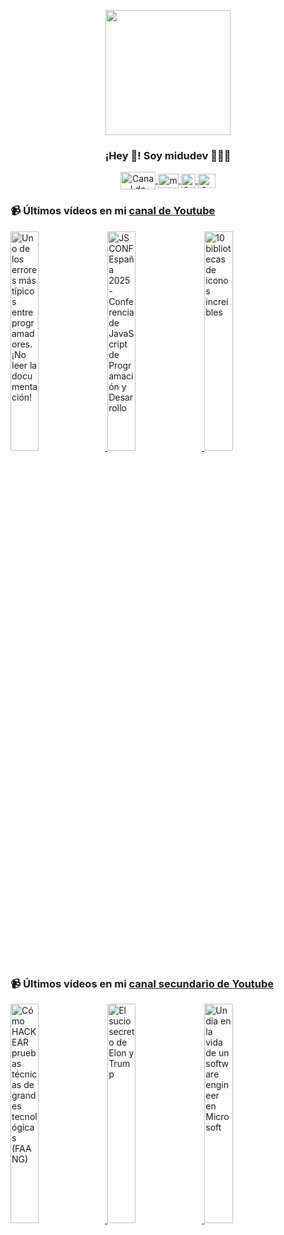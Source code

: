 <p align="center" width="300">
   <img align="center" width="200" src="https://user-images.githubusercontent.com/1561955/106762302-fda9de00-6635-11eb-99be-3ef744e60c0e.png" />
   <h3 align="center">¡Hey 👋! Soy midudev 👨🏻‍💻</h3>
</p>

<p align="center">
   <a href="https://twitch.tv/midudev" target="blank">
    <img align="center" src="https://upload.wikimedia.org/wikipedia/commons/c/ce/Twitch_logo_2019.svg" alt="Canal de Twitch de midudev" height="28px" width="56px" />
  </a>
  <span style="width: 8px;"> </span>
   <a href="https://youtube.com/midudev" target="blank">
    <img align="center" src="https://upload.wikimedia.org/wikipedia/commons/0/09/YouTube_full-color_icon_%282017%29.svg" alt="midudev" height="23px" width="33px" />
  </a>
  <span style="width: 8px;"> </span>
  <a href="https://instagram.com/midu.dev" target="blank">
    <img align="center" src="https://upload.wikimedia.org/wikipedia/commons/e/e7/Instagram_logo_2016.svg" alt="Canal de Instagram de midu.dev" height="23px" width="23px" />
  </a>
  <span style="width: 8px;"> </span>
  <a href="https://twitter.com/midudev" target="blank">
    <img align="center" src="https://upload.wikimedia.org/wikipedia/commons/thumb/6/6f/Logo_of_Twitter.svg/2491px-Logo_of_Twitter.svg.png" alt="Canal de Twitter de midudev" height="23px" width="28px" />
  </a>
</p>

### 📹 Últimos vídeos en mi [canal de Youtube](https://youtube.com/midudev?sub_confirmation=1)

<a href='https://youtu.be/DuFuRX3gi1s' target='_blank'>
  <img width='30%' src='https://img.youtube.com/vi/DuFuRX3gi1s/mqdefault.jpg' alt='Uno de los errores más típicos entre programadores. ¡No leer la documentación!' />
</a>
<a href='https://youtu.be/yjNjU-nGE7w' target='_blank'>
  <img width='30%' src='https://img.youtube.com/vi/yjNjU-nGE7w/mqdefault.jpg' alt='JSCONF España 2025 - Conferencia de JavaScript de Programación y Desarrollo' />
</a>
<a href='https://youtu.be/pY_4ho8eNdM' target='_blank'>
  <img width='30%' src='https://img.youtube.com/vi/pY_4ho8eNdM/mqdefault.jpg' alt='10 bibliotecas de iconos increíbles' />
</a>

### 📹 Últimos vídeos en mi [canal secundario de Youtube](https://youtube.com/midulive?sub_confirmation=1)

<a href='https://youtu.be/5gyovzqG2no' target='_blank'>
  <img width='30%' src='https://img.youtube.com/vi/5gyovzqG2no/mqdefault.jpg' alt='Cómo HACKEAR pruebas técnicas de grandes tecnológicas (FAANG)' />
</a>
<a href='https://youtu.be/UqKdDIBhs1w' target='_blank'>
  <img width='30%' src='https://img.youtube.com/vi/UqKdDIBhs1w/mqdefault.jpg' alt='El sucio secreto de Elon y Trump' />
</a>
<a href='https://youtu.be/BjDCviOQCUQ' target='_blank'>
  <img width='30%' src='https://img.youtube.com/vi/BjDCviOQCUQ/mqdefault.jpg' alt='Un día en la vida de un software engineer en Microsoft' />
</a>